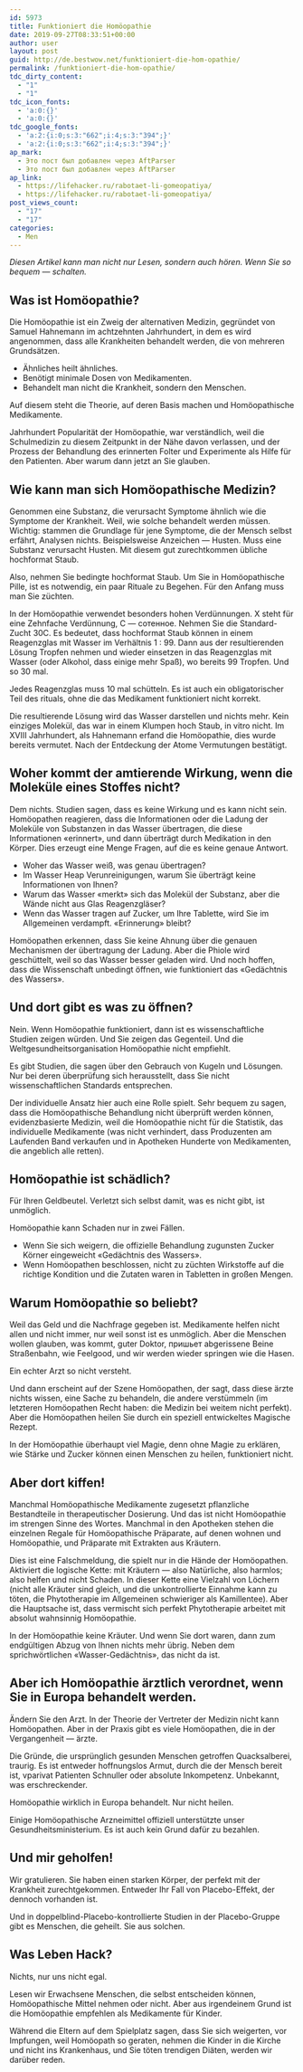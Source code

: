 ```yaml
---
id: 5973
title: Funktioniert die Homöopathie
date: 2019-09-27T08:33:51+00:00
author: user
layout: post
guid: http://de.bestwow.net/funktioniert-die-hom-opathie/
permalink: /funktioniert-die-hom-opathie/
tdc_dirty_content:
  - "1"
  - "1"
tdc_icon_fonts:
  - 'a:0:{}'
  - 'a:0:{}'
tdc_google_fonts:
  - 'a:2:{i:0;s:3:"662";i:4;s:3:"394";}'
  - 'a:2:{i:0;s:3:"662";i:4;s:3:"394";}'
ap_mark:
  - Это пост был добавлен через AftParser
  - Это пост был добавлен через AftParser
ap_link:
  - https://lifehacker.ru/rabotaet-li-gomeopatiya/
  - https://lifehacker.ru/rabotaet-li-gomeopatiya/
post_views_count:
  - "17"
  - "17"
categories:
  - Men
---
```

_Diesen Artikel kann man nicht nur Lesen, sondern auch hören. Wenn Sie so bequem — schalten._

<div>
  <h2>
    Was ist Homöopathie?
  </h2>
  
  <p>
    Die Homöopathie ist ein Zweig der alternativen Medizin, gegründet von Samuel Hahnemann im achtzehnten Jahrhundert, in dem es wird angenommen, dass alle Krankheiten behandelt werden, die von mehreren Grundsätzen.
  </p>
  
  <ul>
    <li>
      Ähnliches heilt ähnliches.
    </li>
    <li>
      Benötigt minimale Dosen von Medikamenten.
    </li>
    <li>
      Behandelt man nicht die Krankheit, sondern den Menschen.
    </li>
  </ul>
  
  <p>
    Auf diesem steht die Theorie, auf deren Basis machen und Homöopathische Medikamente.
  </p>
  
  <p>
    Jahrhundert Popularität der Homöopathie, war verständlich, weil die Schulmedizin zu diesem Zeitpunkt in der Nähe davon verlassen, und der Prozess der Behandlung des erinnerten Folter und Experimente als Hilfe für den Patienten. Aber warum dann jetzt an Sie glauben.
  </p>
</div>

<div>
  <h2>
    Wie kann man sich Homöopathische Medizin?
  </h2>
  
  <p>
    Genommen eine Substanz, die verursacht Symptome ähnlich wie die Symptome der Krankheit. Weil, wie solche behandelt werden müssen. Wichtig: stammen die Grundlage für jene Symptome, die der Mensch selbst erfährt, Analysen nichts. Beispielsweise Anzeichen — Husten. Muss eine Substanz verursacht Husten. Mit diesem gut zurechtkommen übliche hochformat Staub.
  </p>
  
  <p>
    Also, nehmen Sie bedingte hochformat Staub. Um Sie in Homöopathische Pille, ist es notwendig, ein paar Rituale zu Begehen. Für den Anfang muss man Sie züchten.
  </p>
  
  <p>
    In der Homöopathie verwendet besonders hohen Verdünnungen. X steht für eine Zehnfache Verdünnung, C — сотенное. Nehmen Sie die Standard-Zucht 30C. Es bedeutet, dass hochformat Staub können in einem Reagenzglas mit Wasser im Verhältnis 1 : 99. Dann aus der resultierenden Lösung Tropfen nehmen und wieder einsetzen in das Reagenzglas mit Wasser (oder Alkohol, dass einige mehr Spaß), wo bereits 99 Tropfen. Und so 30 mal.
  </p>
  
  <p>
    Jedes Reagenzglas muss 10 mal schütteln. Es ist auch ein obligatorischer Teil des rituals, ohne die das Medikament funktioniert nicht korrekt.
  </p>
  
  <p>
    Die resultierende Lösung wird das Wasser darstellen und nichts mehr. Kein einziges Molekül, das war in einem Klumpen hoch Staub, in vitro nicht. Im XVIII Jahrhundert, als Hahnemann erfand die Homöopathie, dies wurde bereits vermutet. Nach der Entdeckung der Atome Vermutungen bestätigt.
  </p>
</div>

<div>
  <h2>
    Woher kommt der amtierende Wirkung, wenn die Moleküle eines Stoffes nicht?
  </h2>
  
  <p>
    Dem nichts. Studien sagen, dass es keine Wirkung und es kann nicht sein. Homöopathen reagieren, dass die Informationen oder die Ladung der Moleküle von Substanzen in das Wasser übertragen, die diese Informationen «erinnert», und dann überträgt durch Medikation in den Körper. Dies erzeugt eine Menge Fragen, auf die es keine genaue Antwort.
  </p>
  
  <ul>
    <li>
      Woher das Wasser weiß, was genau übertragen?
    </li>
    <li>
      Im Wasser Heap Verunreinigungen, warum Sie überträgt keine Informationen von Ihnen?
    </li>
    <li>
      Warum das Wasser «merkt» sich das Molekül der Substanz, aber die Wände nicht aus Glas Reagenzgläser?
    </li>
    <li>
      Wenn das Wasser tragen auf Zucker, um Ihre Tablette, wird Sie im Allgemeinen verdampft. «Erinnerung» bleibt?
    </li>
  </ul>
  
  <p>
    Homöopathen erkennen, dass Sie keine Ahnung über die genauen Mechanismen der übertragung der Ladung. Aber die Phiole wird geschüttelt, weil so das Wasser besser geladen wird. Und noch hoffen, dass die Wissenschaft unbedingt öffnen, wie funktioniert das «Gedächtnis des Wassers».
  </p>
</div>

<div>
  <h2>
    Und dort gibt es was zu öffnen?
  </h2>
  
  <p>
    Nein. Wenn Homöopathie funktioniert, dann ist es wissenschaftliche Studien zeigen würden. Und Sie zeigen das Gegenteil. Und die Weltgesundheitsorganisation Homöopathie nicht empfiehlt.
  </p>
  
  <p>
    Es gibt Studien, die sagen über den Gebrauch von Kugeln und Lösungen. Nur bei deren überprüfung sich herausstellt, dass Sie nicht wissenschaftlichen Standards entsprechen.
  </p>
  
  <p>
    Der individuelle Ansatz hier auch eine Rolle spielt. Sehr bequem zu sagen, dass die Homöopathische Behandlung nicht überprüft werden können, evidenzbasierte Medizin, weil die Homöopathie nicht für die Statistik, das individuelle Medikamente (was nicht verhindert, dass Produzenten am Laufenden Band verkaufen und in Apotheken Hunderte von Medikamenten, die angeblich alle retten).
  </p>
</div>

<div>
  <h2>
    Homöopathie ist schädlich?
  </h2>
  
  <p>
    Für Ihren Geldbeutel. Verletzt sich selbst damit, was es nicht gibt, ist unmöglich.
  </p>
  
  <p>
    Homöopathie kann Schaden nur in zwei Fällen.
  </p>
  
  <ul>
    <li>
      Wenn Sie sich weigern, die offizielle Behandlung zugunsten Zucker Körner eingeweicht «Gedächtnis des Wassers».
    </li>
    <li>
      Wenn Homöopathen beschlossen, nicht zu züchten Wirkstoffe auf die richtige Kondition und die Zutaten waren in Tabletten in großen Mengen.
    </li>
  </ul>
</div>

<div>
  <h2>
    Warum Homöopathie so beliebt?
  </h2>
  
  <p>
    Weil das Geld und die Nachfrage gegeben ist. Medikamente helfen nicht allen und nicht immer, nur weil sonst ist es unmöglich. Aber die Menschen wollen glauben, was kommt, guter Doktor, пришьет abgerissene Beine Straßenbahn, wie Feelgood, und wir werden wieder springen wie die Hasen.
  </p>
  
  <p>
    Ein echter Arzt so nicht versteht.
  </p>
  
  <p>
    Und dann erscheint auf der Szene Homöopathen, der sagt, dass diese ärzte nichts wissen, eine Sache zu behandeln, die andere verstümmeln (im letzteren Homöopathen Recht haben: die Medizin bei weitem nicht perfekt). Aber die Homöopathen heilen Sie durch ein speziell entwickeltes Magische Rezept.
  </p>
  
  <p>
    In der Homöopathie überhaupt viel Magie, denn ohne Magie zu erklären, wie Stärke und Zucker können einen Menschen zu heilen, funktioniert nicht.
  </p>
</div>

<div>
  <h2>
    Aber dort kiffen!
  </h2>
  
  <p>
    Manchmal Homöopathische Medikamente zugesetzt pflanzliche Bestandteile in therapeutischer Dosierung. Und das ist nicht Homöopathie im strengen Sinne des Wortes. Manchmal in den Apotheken stehen die einzelnen Regale für Homöopathische Präparate, auf denen wohnen und Homöopathie, und Präparate mit Extrakten aus Kräutern.
  </p>
  
  <p>
    Dies ist eine Falschmeldung, die spielt nur in die Hände der Homöopathen. Aktiviert die logische Kette: mit Kräutern — also Natürliche, also harmlos; also helfen und nicht Schaden. In dieser Kette eine Vielzahl von Löchern (nicht alle Kräuter sind gleich, und die unkontrollierte Einnahme kann zu töten, die Phytotherapie im Allgemeinen schwieriger als Kamillentee). Aber die Hauptsache ist, dass vermischt sich perfekt Phytotherapie arbeitet mit absolut wahnsinnig Homöopathie.
  </p>
  
  <p>
    In der Homöopathie keine Kräuter. Und wenn Sie dort waren, dann zum endgültigen Abzug von Ihnen nichts mehr übrig. Neben dem sprichwörtlichen «Wasser-Gedächtnis», das nicht da ist.
  </p>
</div>

<div>
  <h2>
    Aber ich Homöopathie ärztlich verordnet, wenn Sie in Europa behandelt werden.
  </h2>
  
  <p>
    Ändern Sie den Arzt. In der Theorie der Vertreter der Medizin nicht kann Homöopathen. Aber in der Praxis gibt es viele Homöopathen, die in der Vergangenheit — ärzte.
  </p>
  
  <p>
    Die Gründe, die ursprünglich gesunden Menschen getroffen Quacksalberei, traurig. Es ist entweder hoffnungslos Armut, durch die der Mensch bereit ist, vparivat Patienten Schnuller oder absolute Inkompetenz. Unbekannt, was erschreckender.
  </p>
  
  <p>
    Homöopathie wirklich in Europa behandelt. Nur nicht heilen.
  </p>
  
  <p>
    Einige Homöopathische Arzneimittel offiziell unterstützte unser Gesundheitsministerium. Es ist auch kein Grund dafür zu bezahlen.
  </p>
</div>

<div>
  <h2>
    Und mir geholfen!
  </h2>
  
  <p>
    Wir gratulieren. Sie haben einen starken Körper, der perfekt mit der Krankheit zurechtgekommen. Entweder Ihr Fall von Placebo-Effekt, der dennoch vorhanden ist.
  </p>
  
  <p>
    Und in doppelblind-Placebo-kontrollierte Studien in der Placebo-Gruppe gibt es Menschen, die geheilt. Sie aus solchen.
  </p>
</div>

<div>
  <h2>
    Was Leben Hack?
  </h2>
  
  <p>
    Nichts, nur uns nicht egal.
  </p>
  
  <p>
    Lesen wir Erwachsene Menschen, die selbst entscheiden können, Homöopathische Mittel nehmen oder nicht. Aber aus irgendeinem Grund ist die Homöopathie empfehlen als Medikamente für Kinder.
  </p>
  
  <p>
    Während die Eltern auf dem Spielplatz sagen, dass Sie sich weigerten, vor Impfungen, weil Homöopath so geraten, nehmen die Kinder in die Kirche und nicht ins Krankenhaus, und Sie töten trendigen Diäten, werden wir darüber reden.
  </p>
</div>